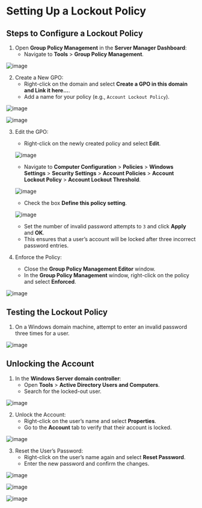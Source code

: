 # Setting Up a Lockout Policy

## Steps to Configure a Lockout Policy
1. Open **Group Policy Management** in the **Server Manager Dashboard**:
   - Navigate to **Tools** > **Group Policy Management**.

![image](https://github.com/user-attachments/assets/23db260a-2225-4173-8ed9-9d572a230cad)

2. Create a New GPO:
   - Right-click on the domain and select **Create a GPO in this domain and Link it here…**.
   - Add a name for your policy (e.g., `Account Lockout Policy`).

![image](https://github.com/user-attachments/assets/f4484ee4-853d-4d1b-a93a-f0b2a1b12299)

![image](https://github.com/user-attachments/assets/996be18c-7a85-433d-b9bf-ff7289b7d6c8)

3. Edit the GPO:
   - Right-click on the newly created policy and select **Edit**.

    ![image](https://github.com/user-attachments/assets/72fc6b0a-35e2-4419-8ec4-38b79aeec9e5)

   - Navigate to **Computer Configuration** > **Policies** > **Windows Settings** > **Security Settings** > **Account Policies** > **Account Lockout Policy** > **Account Lockout Threshold**.
   
   ![image](https://github.com/user-attachments/assets/6ac89f1f-a867-4521-8488-044ff507930e)

   - Check the box **Define this policy setting**.

    ![image](https://github.com/user-attachments/assets/1f31cb00-fedf-4ae7-a653-40f08cf905d6)

   - Set the number of invalid password attempts to `3` and click **Apply** and **OK**.
   - This ensures that a user’s account will be locked after three incorrect password entries.

5. Enforce the Policy:
   - Close the **Group Policy Management Editor** window.
   - In the **Group Policy Management** window, right-click on the policy and select **Enforced**.

  ![image](https://github.com/user-attachments/assets/110f290e-c4b3-4db5-ba26-240ea754d711)

## Testing the Lockout Policy
1. On a Windows domain machine, attempt to enter an invalid password three times for a user.

![image](https://github.com/user-attachments/assets/72c0ed7d-0d54-4d9e-8d8e-f4bde0d8e967)

## Unlocking the Account
1. In the **Windows Server domain controller**:
   - Open **Tools** > **Active Directory Users and Computers**.
   - Search for the locked-out user.

![image](https://github.com/user-attachments/assets/49b5e851-75d6-43bc-8c6f-51acf27f4f48)

2. Unlock the Account:
   - Right-click on the user’s name and select **Properties**.
   - Go to the **Account** tab to verify that their account is locked.

![image](https://github.com/user-attachments/assets/3848eab2-3181-4861-a5a2-92868a4ce2c5)

3. Reset the User’s Password:
   - Right-click on the user’s name again and select **Reset Password**.
   - Enter the new password and confirm the changes.

![image](https://github.com/user-attachments/assets/abc961ba-60b5-40eb-9837-28b7cb367079)

![image](https://github.com/user-attachments/assets/f11860d5-fbcb-4517-b441-ade2cd85136e)

![image](https://github.com/user-attachments/assets/6a7f9719-55b1-429b-85e4-faae73210ab7)
